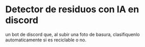 # Detector de residuos con IA en discord

un bot de discord que, al subir una foto de basura, clasifiquenlo automaticamente si es reciclable o no. 
